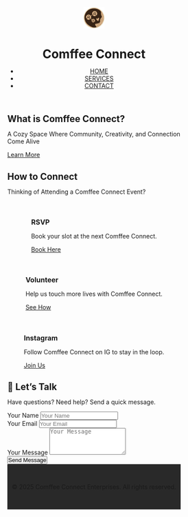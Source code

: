 
<html lang="en">
<head>
  <meta charset="UTF-8">
  <meta name="viewport" content="width=device-width, initial-scale=1.0">
  <meta name="description" content="Connect | Converse | Create | Collaborate | Coexist">
  <meta name="keywords" content="cafe, networking hub, community events, Comffee Connect">
  <meta name="author" content="Comffee Connect">

  <!-- Open Graph for Social Media -->
  <meta property="og:title" content="Comffee Connect - Cafe & Networking Hub">
  <meta property="og:description" content="A Cosy Hub of Creative Ideas, Innovative Solutions, and Community.">
  <meta property="og:image" content="https://www.comffeeconnect.com/images/logo.png">
  <meta property="og:url" content="https://www.comffeeconnect.com">
  <meta property="og:type" content="website">
    <title>Comffee Connect</title>
  <link rel="stylesheet" href="styles.css">
  <link rel="icon" type="image/png" href="https://www.comffeeconnect.com/images/logo.png">
</head>
<body>
  <!-- Header -->
  <header role="banner">
    <div class="container header-container">
      <!-- Branding: Logo and Title always on one line -->
      <div class="branding">
        <a href="#hero" aria-label="Comffee Connect Home" class="header-logo-link">
          <img src="https://raw.githubusercontent.com/CMULS/comfeeconnect/refs/heads/main/WhatsApp%20Image%202025-07-14%20at%2015.08.58_e41e5502.jpg" alt="Comffee Connect Cafe Logo" class="logo" width="50" height="50">
        </a>
        <h1>Comffee Connect</h1>
      </div>
      <!-- Navigation -->
      <nav role="navigation" aria-label="Main navigation">
        <ul>
          <li><a href="#hero" aria-current="page">HOME</a></li>
          <li><a href="#services">SERVICES</a></li>
          <li><a href="#contact">CONTACT</a></li>
        </ul>
      </nav>
    </div>
  </header>
    <!-- Spacer to push content below the fixed header -->
  <div class="header-spacer"></div>

  <!-- Hero Section -->
  <section id="hero" class="fade-in" aria-labelledby="hero-title">
    <h2 id="hero-title">What is Comffee Connect?</h2>
    <p>A Cozy Space Where Community, Creativity, and Connection Come Alive</p>
    <a href="https://wa.me/8615718899118" target="_blank" class="cta-button" rel="noopener noreferrer">Learn More</a>
  </section>
<!-- Services Section -->
  <section id="services" class="fade-in" aria-labelledby="services-title">
    <div class="container">
      <h2 id="services-title">How to Connect</h2>
      <p>Thinking of Attending a Comffee Connect Event?</p>
      <div class="services-grid">
        <div class="service-card">
          <h3>RSVP</h3>
          <p>Book your slot at the next Comffee Connect.</p>
          <a href="https://wa.me/8615718899118" target="_blank" class="cta-button" rel="noopener noreferrer">Book Here</a>
        </div>
        <div class="service-card">
          <h3>Volunteer</h3>
          <p>Help us touch more lives with Comffee Connect.</p>
          <a href="https://wa.me/8615718899118" target="_blank" class="cta-button" rel="noopener noreferrer">See How</a>
        </div>
        <div class="service-card">
          <h3>Instagram</h3>
          <p>Follow Comffee Connect on IG to stay in the loop.</p>
          <a href="https://www.instagram.com/comffeeconnect/" target="_blank" class="cta-button" rel="noopener noreferrer">Join Us</a>
        </div>
      </div>
    </div>
  </section>
    <!-- Contact Section -->
  <section id="contact" class="fade-in" aria-labelledby="contact-title">
    <div class="container">
      <h2 id="contact-title">📩 Let’s Talk</h2>
      <p>Have questions? Need help? Send a quick message.</p>
      <form id="contact-form" action="https://formspree.io/f/your-form-id" method="POST">
        <div class="form-group">
          <label for="name">Your Name</label>
          <input type="text" id="name" name="name" placeholder="Your Name" required aria-required="true">
        </div>
        <div class="form-group">
          <label for="email">Your Email</label>
          <input type="email" id="email" name="email" placeholder="Your Email" required aria-required="true">
        </div>
        <div class="form-group">
          <label for="message">Your Message</label>
          <textarea id="message" name="message" rows="4" placeholder="Your Message" required aria-required="true"></textarea>
        </div>
        <button type="submit" class="cta-button">Send Message</button>
      </form>
    </div>
  </section>
  <!-- Footer -->
  <footer role="contentinfo">
    <div class="container">
      <p>© 2025 Comffee Connect Enterprises. All rights reserved.</p>
    </div>
  </footer>

  <script src="global.js"></script>
</body>
</html>
<style>
    * {
  box-sizing: border-box;
  margin: 0;
  padding: 0;
  scroll-behavior: smooth;
}

/* Body & HTML: Combined Background Image and Color */
body,
html {
  font-family: "Inter", sans-serif;
  background: url("https://raw.githubusercontent.com/engineeredbytio/altbg/2d6ad2af5666b6e0437ba1d9dd02eb1562bb1eb4/tiosyncedthis.png")
    no-repeat center center fixed;
  background-size: cover;
  background-color: #121212; /* Dark mode base fallback */
  color: #fff;
  line-height: 1.6;
}
.header-spacer {
  height: 120px; /* Adjust to match the header height */
}

/* ========== Headings ========== */
h1,
h2,
h3 {
  text-transform: uppercase;
  font-weight: bold;
  letter-spacing: 1px;
  text-align: center;
}
h1 {
  font-size: 2.5rem;
  white-space: nowrap; /* Keep title on one line */
}
h2 {
  font-size: 2rem;
  margin-bottom: 20px;
}
h3 {
  font-size: 1.2rem;
  margin-bottom: 15px;
}
/* ========== Container (Glassmorphism Style) ========== */
.container {
  width: 90%;
  max-width: 1200px;
  margin: 20px auto;
  background: rgba(255, 255, 255, 0.08);
  padding: 40px;
  border-radius: 15px;
  backdrop-filter: blur(12px);
  box-shadow: 0 8px 30px rgba(0, 0, 0, 0.6);
}
/* ========== Header ========== */
header {
  position: fixed;
  width: 100%;
  background: rgba(0, 0, 0, 0.5);
  padding: 10px 0;
  backdrop-filter: blur(8px);
  transition: background 0.3s ease-in-out;
  z-index: 1000;
}
.header-container {
  display: flex;
  align-items: center;
  justify-content: space-between;
  width: 90%;
  margin: 0 auto;
  flex-wrap: wrap; /* Allows navigation to drop if needed */
} 
/* Branding: Logo and Title stay together */
.branding {
  display: flex;
  align-items: center;
  white-space: nowrap;
}
.branding h1 {
  margin-left: 10px;
}
/* Logo */
.logo {
  width: 50px;
  height: auto;
  transition: transform 0.3s ease-in-out;
}
.logo:hover {
  transform: scale(1.05);
}
/* Navigation */
nav ul {
  list-style: none;
  display: flex;
  flex-wrap: wrap;
  justify-content: flex-end;
}nav ul li {
  margin-left: 20px;
}
nav ul li a {
  color: #ffffff;
  text-decoration: none;
  font-weight: bold;
  transition: color 0.3s ease-in-out;
  position: relative;
}
nav ul li a:hover {
  color: #1db954;
} 
/* ========== Hero Section ========== */
#hero {
  height: 100vh;
  display: flex;
  flex-direction: column;
  align-items: center;
  justify-content: center;
  text-align: center;
  background: radial-gradient(
    circle,
    rgba(18, 18, 18, 1) 0%,
    rgba(0, 0, 0, 1) 100%
  );
}
#hero p {
  font-size: 1.3rem;
  max-width: 800px;
  margin-bottom: 30px;
  opacity: 0.9;
  line-height: 1.8;
}
/* ========== Buttons (Spotify + Manus Fusion) ========== */
button,
.cta-button,
.social-button {
  display: inline-block;
  background: linear-gradient(135deg, #1db954, #18a345);
  color: #000;
  padding: 12px 28px;
  font-size: 1rem;
  font-weight: bold;
  text-transform: uppercase;
  text-decoration: none;
  border-radius: 10px;
  transition: transform 0.3s ease, box-shadow 0.3s ease;
  min-width: 160px;
  text-align: center;
  border: none;
  cursor: pointer;
}
/* Hover Effect */
button:hover,
.cta-button:hover,
.social-button:hover {
  transform: scale(1.1);
  box-shadow: 0 6px 15px rgba(29, 185, 84, 0.4);
}
/* AI Button (Bigger & More Noticeable) */
#hero .cta-button {
  font-size: 1.3rem;
  padding: 18px 40px;
  min-width: 220px;
  background: linear-gradient(135deg, #ffffff, #dddddd);
  color: #000;
} 
/* ========== Services Section (Spotify-Style Cards) ========== */
#services {
  padding: 100px 0;
  text-align: center;
}
.services-grid {
  display: flex;
  flex-wrap: wrap;
  justify-content: center;
  gap: 30px;
  margin-top: 30px;
}

.service-card {
  background: rgba(255, 255, 255, 0.1);
  padding: 30px;
  border-radius: 12px;
  width: 320px;
  text-align: center;
  transition: transform 0.3s ease, box-shadow 0.3s ease;
}
.service-card h3 {
  font-size: 1rem;
  margin-bottom: 10px;
  white-space: nowrap;
  overflow: hidden;
  text-overflow: ellipsis;
}

.service-card p {
  font-size: 0.9rem;
  margin-bottom: 15px;
  line-height: 1.4;
  color: #ccc;
}
/* Hover Effect */
.service-card:hover {
  transform: scale(1.05);
  box-shadow: 0 6px 20px rgba(255, 255, 255, 0.1);
}

/* ========== Contact Section ========== */
#contact {
  padding: 100px 0;
  text-align: center;
}

#contact h2 {
  margin-bottom: 30px;
  font-size: 1.8rem;
}

/* Form Group Spacing */
.form-group {
  margin-bottom: 20px;
  text-align: left;
}

/* Input Fields */
input[type="text"],
input[type="email"],
textarea {
  width: 100%;
  padding: 14px;
  margin-top: 10px;
  border: none;
  border-radius: 8px;
  background: rgba(255, 255, 255, 0.1);
  color: #ffffff;
  font-size: 1rem;
  outline: none;
} 
/* Textarea (Larger Input Box) */
textarea {
  min-height: 120px;
  resize: vertical;
}

/* Submit Button */
button[type="submit"] {
  width: 100%;
  padding: 14px;
  margin-top: 20px;
  background: linear-gradient(135deg, #1db954, #18a345);
  color: #000;
  font-size: 1rem;
  font-weight: bold;
  border-radius: 8px;
  transition: transform 0.3s ease, box-shadow 0.3s ease;
}
button[type="submit"]:hover {
  transform: scale(1.05);
  box-shadow: 0 4px 12px rgba(29, 185, 84, 0.5);
}

/* Social Media Spacing */
.social-media {
  margin-top: 40px;
  display: flex;
  justify-content: center;
  gap: 15px;
}
/* Social Media Buttons */
.social-button {
  background: #1db954;
  min-width: 160px;
  padding: 12px 24px;
}

/* Responsive Fix for Mobile */
@media (max-width: 768px) {
  .services-grid {
    flex-direction: column;
    align-items: center;
  }
  .social-media {
    flex-direction: column;
    align-items: center;
  }

  .social-button {
    width: 80%;
    margin-bottom: 10px;
  }
}
/* ========== Footer ========== */
footer {
  background: rgba(18, 18, 18, 0.9);
  padding: 30px 0;
  text-align: center;
}

footer p {
  font-size: 0.9rem;
  color: #ccc;
}


</style>
